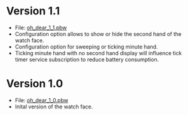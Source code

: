 # Version 1.1

* File: [oh_dear_1_1.pbw](oh_dear_1_1.pbw)
* Configuration option allows to show or hide the second hand of the watch face.
* Configuration option for sweeping or ticking minute hand.
* Ticking minute hand with no second hand display will influence tick timer service subscription to reduce battery consumption.

# Version 1.0

* File: [oh_dear_1_0.pbw](oh_dear_1_0.pbw)
* Inital version of the watch face.

